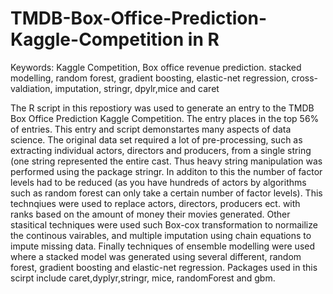 # TMDB-Box-Office-Prediction-Kaggle-Competition in R

Keywords: Kaggle Competition, Box office revenue prediction. stacked modelling, random forest, gradient boosting, elastic-net regression, cross-valdiation, imputation, stringr, dpylr,mice and caret

The R script in this repostiory was used to generate an entry to the TMDB Box Office Prediction Kaggle Competition.
The entry places in the top 56% of entries. This entry and script demonstartes many aspects of data science. The original data set
required a lot of pre-processing, such as extracting individual actors, directors and producers, from a single string (one string represented the 
entire cast. Thus heavy string manipulation was performed using the package stringr. In additon to this the number of factor levels had
to be reduced (as you have hundreds of actors by algorithms such as random forest can only take a certain number of factor levels). This 
technqiues were used to replace actors, directors, producers ect. with ranks based on the amount of money their movies generated. Other stasitical 
techniques were used such Box-cox transformation to normailize the continous vairables, and multiple imputation using chain equations
to impute missing data. Finally techniques of ensemble modelling were used where a stacked model was generated using several different, random forest, 
gradient boosting and elastic-net regression. Packages used in this scirpt include caret,dyplyr,stringr, mice, randomForest and gbm.
